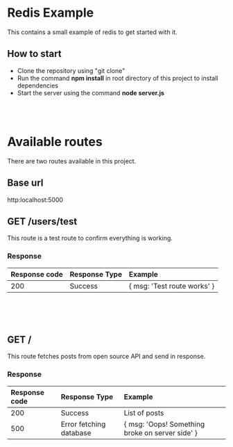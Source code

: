 # Redis Example
This contains a small example of redis to get started with it.

## How to start

- Clone the repository using "git clone"
- Run the command **npm install** in root directory of this project to install dependencies
- Start the server using the command **node server.js**


<br><br>

# Available routes
There are two routes available in this project.

## Base url 
http:localhost:5000

## GET /users/test 
This route is a test route to confirm everything is working.

### Response 
| Response code| Response Type | Example |
|:---------|:--------------|:--------|
| 200    |  Success | { msg: 'Test route works' }| 


<br><br><br>


## GET / 
This route fetches posts from open source API and send in response.

### Response 
| Response code| Response Type | Example |
|:---------|:--------------|:--------|
| 200    |  Success | List of posts | 
| 500    |  Error fetching database | { msg: 'Oops! Something broke on server side' } | 